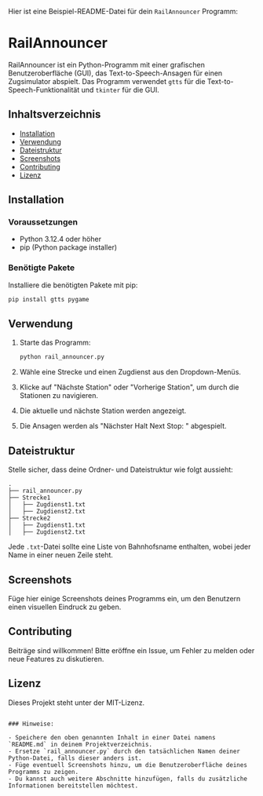 Hier ist eine Beispiel-README-Datei für dein `RailAnnouncer` Programm:


# RailAnnouncer

RailAnnouncer ist ein Python-Programm mit einer grafischen Benutzeroberfläche (GUI), das Text-to-Speech-Ansagen für einen Zugsimulator abspielt. Das Programm verwendet `gtts` für die Text-to-Speech-Funktionalität und `tkinter` für die GUI.

## Inhaltsverzeichnis

- [Installation](#installation)
- [Verwendung](#verwendung)
- [Dateistruktur](#dateistruktur)
- [Screenshots](#screenshots)
- [Contributing](#contributing)
- [Lizenz](#lizenz)

## Installation

### Voraussetzungen

- Python 3.12.4 oder höher
- pip (Python package installer)

### Benötigte Pakete

Installiere die benötigten Pakete mit pip:

```bash
pip install gtts pygame
```

## Verwendung

1. Starte das Programm:

    ```bash
    python rail_announcer.py
    ```

2. Wähle eine Strecke und einen Zugdienst aus den Dropdown-Menüs.
3. Klicke auf "Nächste Station" oder "Vorherige Station", um durch die Stationen zu navigieren.
4. Die aktuelle und nächste Station werden angezeigt.
5. Die Ansagen werden als "Nächster Halt Next Stop: <Stationsname>" abgespielt.

## Dateistruktur

Stelle sicher, dass deine Ordner- und Dateistruktur wie folgt aussieht:

```
.
├── rail_announcer.py
├── Strecke1
│   ├── Zugdienst1.txt
│   ├── Zugdienst2.txt
├── Strecke2
│   ├── Zugdienst1.txt
│   ├── Zugdienst2.txt
```

Jede `.txt`-Datei sollte eine Liste von Bahnhofsname enthalten, wobei jeder Name in einer neuen Zeile steht.

## Screenshots

Füge hier einige Screenshots deines Programms ein, um den Benutzern einen visuellen Eindruck zu geben.

## Contributing

Beiträge sind willkommen! Bitte eröffne ein Issue, um Fehler zu melden oder neue Features zu diskutieren.

## Lizenz

Dieses Projekt steht unter der MIT-Lizenz.
```

### Hinweise:

- Speichere den oben genannten Inhalt in einer Datei namens `README.md` in deinem Projektverzeichnis.
- Ersetze `rail_announcer.py` durch den tatsächlichen Namen deiner Python-Datei, falls dieser anders ist.
- Füge eventuell Screenshots hinzu, um die Benutzeroberfläche deines Programms zu zeigen.
- Du kannst auch weitere Abschnitte hinzufügen, falls du zusätzliche Informationen bereitstellen möchtest.